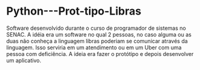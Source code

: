 # Python---Prot-tipo-Libras
Software desenvolvido durante o curso de programador de sistemas no SENAC. A idéia era um software no qual 2 pessoas, no caso alguma ou as duas não conheça a linguagem libras poderiam se comunicar através da linguagem. Isso serviria em um atendimento ou em um Uber com uma pessoa com deficiência. A ideia era fazer o protótipo e depois desenvolver um aplicativo.
